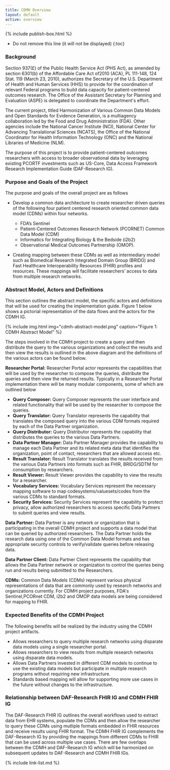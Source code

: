 ```yaml
---
title: CDMH Overview
layout: default
active: overview
---
```


{% include publish-box.html %}


<!-- TOC  the css styling for this is \pages\assets\css\project.css under 'markdown-toc'-->

* Do not remove this line (it will not be displayed)
{:toc}


<!-- end TOC -->



###  Background

Section 937(£) of the Public Health Service Act (PHS Act), as amended by section 6301(b) of the Affordable Care Act of2010 (ACA), PL 111-148, 124 Stat. 119 (March 23, 2010), authorizes the Secretary of the U.S. Department of Health and Human Services (HHS) to provide for the coordination of relevant Federal programs to build data capacity for patient-centered outcomes research. The Office of the Assistant Secretary for Planning and Evaluation (ASPE) is delegated to coordinate the Department's effort.

The current project, titled Harmonization of Various Common Data Models and Open Standards for Evidence Generation, is a multiagency collaboration led by the Food and Drug Administration (FDA). Other agencies include the National Cancer Institute (NCI), National Center for Advancing Translational Sciences (NCATS), the Office of the National Coordinator for Health Information Technology (ONC) and the National Libraries of Medicine (NLM).

The purpose of this project is to provide patient-centered outcomes researchers with access to broader observational data by leveraging existing PCORTF investments such as US-Core, Data Access Framework Research Implementation Guide (DAF-Research IG).

###  Purpose and Goals of the Project 

The purpose and goals of the overall project are as follows

* Develop a common data architecture to create researcher driven queries of the following four patient centered research oriented common data model (CDMs) within four networks.

	- FDA’s Sentinel
	- Patient-Centered Outcomes Research Network (PCORNET) Common Data Model (CDM)
	- Informatics for Integrating Biology & the Bedside (i2b2)
	- Observational Medical Outcomes Partnership (OMOP).

* Creating mapping between these CDMs as well as intermediary model such as Biomedical Research Integrated Domain Group (BRIDG) and Fast Healthcare Interoperability Resources (FHIR) profiles and resources. These mappings will facilitate researchers’ access to data from multiple research networks.

### Abstract Model, Actors and Definitions

This section outlines the abstract model, the specific actors and definitions that will be used for creating the implementation guide. Figure 1 below shows a pictorial representation of the data flows and the actors for the CDMH IG.

{% include img.html img="cdmh-abstract-model.png" caption="Figure 1: CDMH Abstract Model" %}

The steps involved in the CDMH project to create a query and then distribute the query to the various organizations and collect the results and then view the results is outlined in the above diagram and the definitions of the various actors can be found below. 

**Researcher Portal:** Researcher Portal actor represents the capabilities that will be used by the researcher to compose the queries, distribute the queries and then view the returned results. Typically in a Researcher Portal implementation there will be many modular components, some of which are outlined below

- **Query Composer:** Query Composer represents the user interface and related functionality that will be used by the researcher to compose the queries. 
- **Query Translator:** Query Translator represents the capability that translates the composed query into the various CDM formats required by each of the Data Partner organization.
- **Query Distributor:** Query Distributor represents the capability that distributes the queries to the various Data Partners.
- **Data Partner Manager:** Data Partner Manager provides the capability to manage each Data Partner and its related meta data that identifies the organization, point of contact, researchers that are allowed access etc.
- **Result Translator:** Result Translator translates the results received from the various Data Partners into formats such as FHIR, BRIDG/SDTM for consumption by researchers.
- **Result Viewer:** Result Viewer provides the capability to view the results for a researcher. 
- **Vocabulary Services:** Vocabulary Services represent the necessary mapping software to map codesystems/valuesets/codes from the various CDMs to standard formats.
- **Security Services:** Security Services represent the capability to protect privacy, allow authorized researchers to access specific Data Partners to submit queries and view results. 
	
**Data Partner:** Data Partner is any network or organization that is participating in the overall CDMH project and supports a data model that can be queried by authorized researchers. The Data Partner holds the research data using one of the Common Data Model formats and has appropriate security controls to verify/validate queries before releasing data.

**Data Partner Client:** Data Partner Client represents the capability that allows the Data Partner network or organization to control the queries being run and results being submitted to the Researchers. 

**CDMs:** Common Data Models (CDMs) represent various physical representations of data that are commonly used by research networks and organizations currently. For CDMH project purposes, FDA's Sentinel,PCORnet CDM, i2b2 and OMOP data models are being considered for mapping to FHIR.  

###  Expected Benefits of the CDMH Project

The following benefits will be realized by the industry using the CDMH project artifacts.

* Allows researchers to query multiple research networks using disparate data models using a single researcher portal.
* Allows researchers to view results from multiple research networks using disparate data models. 
* Allows Data Partners invested in different CDM models to continue to use the existing data models but participate in multiple research programs without requiring new infrastructure.
* Standards based mapping will allow for supporting more use cases in the future without changes to the infrastructure. 

###  Relationship between DAF-Research FHIR IG and CDMH FHIR IG

The DAF-Research FHIR IG outlines the overall workflows used to extract data from EHR systems, populate the CDMs and then allow the researcher to query these CDMs using mutliple formats embedded in FHIR resources and receive results using FHIR format. The CDMH FHIR IG complements the DAF-Research IG by providing the mappings from different CDMs to FHIR that can be used across multiple use cases. There are few overlaps between the CDMH and DAF-Research IG which will be harmonized on subsequent updates to DAF-Research and CDMH FHIR IGs. 


<!-- {% raw %}>{% include link-list.md %} {% endraw %}-->

{% include link-list.md %}
